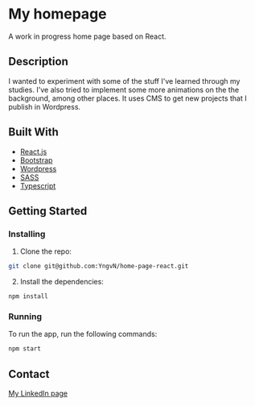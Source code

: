 # My homepage

A work in progress home page based on React.

## Description

I wanted to experiment with some of the stuff I've learned through my studies.
I've also tried to implement some more animations on the the background, among other places. It uses CMS to get new projects that I publish in Wordpress.

## Built With


- [React.js](https://reactjs.org/)
- [Bootstrap](https://getbootstrap.com)
- [Wordpress](https://wordpress.com/)
- [SASS](https://sass-lang.com/)
- [Typescript](https://www.typescriptlang.org/)



## Getting Started

### Installing


1. Clone the repo:

```bash
git clone git@github.com:YngvN/home-page-react.git
```

2. Install the dependencies:

```
npm install
```

### Running


To run the app, run the following commands:

```bash
npm start
```


## Contact

[My LinkedIn page](https://www.linkedin.com/in/yngve-nyk%C3%A5s-363b28bb/)


